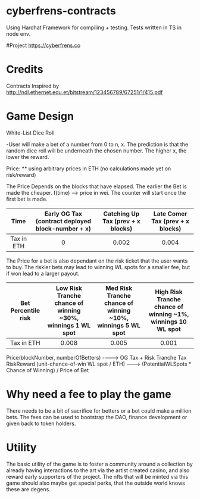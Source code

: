 # cyberfrens-contracts

Using Hardhat Framework for compiling + testing.
Tests written in TS in node env.

#Project
https://cyberfrens.co

# Credits

Contracts Inspired by http://ndl.ethernet.edu.et/bitstream/123456789/67251/1/415.pdf

# Game Design

White-List Dice Roll

-User will make a bet of a number from 0 to n, x. The prediction is that the random dice roll will be underneath the chosen number. The higher x, the lower the reward.

Price: \*\* using arbitrary prices in ETH (no calculations made yet on risk/reward)

The Price Depends on the blocks that have elapsed. The earlier the Bet is made the cheaper. f(time) --> price in wei. The counter will start once the first bet is made.

|    Time    | Early OG Tax (contract deployed block-number + x) | Catching Up Tax (prev + x blocks) | Late Comer Tax (prev + x blocks) |
| :--------: | :-----------------------------------------------: | :-------------------------------: | :------------------------------: |
| Tax in ETH |                         0                         |               0.002               |              0.004               |

The Price for a bet is also dependant on the risk ticket that the user wants to buy. The riskier bets may lead to winning WL spots for a smaller fee, but if won lead to a larger payout.

| Bet Percentile risk | Low Risk Tranche chance of winning ~30%, winnings 1 WL spot | Med Risk Tranche chance of winning ~10%, winnings 5 WL spot | High Risk Tranche chance of winning ~1%, winnings 10 WL spot |
| :-----------------: | :---------------------------------------------------------: | :---------------------------------------------------------: | :----------------------------------------------------------: |
|     Tax in ETH      |                            0.008                            |                            0.005                            |                            0.001                             |

Price(blockNumber, numberOfBetters) ----> OG Tax + Risk Tranche Tax
RiskReward (unit-chance-of-win WL spot / ETH) ---> (PotentialWLSpots \* Chance of Winning) / Price of Bet

# Why need a fee to play the game

There needs to be a bit of sacrifice for betters or a bot could make a million bets. The fees can be used to bootstrap the DAO, finance development or given back to token holders.

# Utility

The basic utility of the game is to foster a community around a collection by already having interactions to the art via the artist created casino, and also reward early supporters of the project. The nfts that will be minted via this game should also maybe get special perks, that the outside world knows these are degens.

